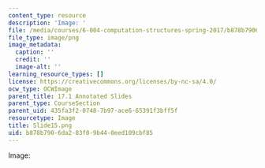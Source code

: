 ```yaml
---
content_type: resource
description: 'Image: '
file: /media/courses/6-004-computation-structures-spring-2017/b878b7906da283f09b440eed109cbf85_Slide15.png
file_type: image/png
image_metadata:
  caption: ''
  credit: ''
  image-alt: ''
learning_resource_types: []
license: https://creativecommons.org/licenses/by-nc-sa/4.0/
ocw_type: OCWImage
parent_title: 17.1 Annotated Slides
parent_type: CourseSection
parent_uid: 435fa3f2-0748-7b97-ace6-65391f3bff5f
resourcetype: Image
title: Slide15.png
uid: b878b790-6da2-83f0-9b44-0eed109cbf85
---
```

Image: 
